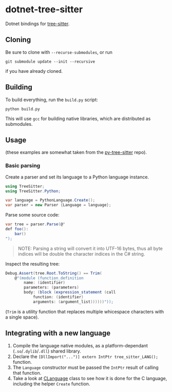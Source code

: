 # dotnet-tree-sitter

Dotnet bindings for [tree-sitter](https://tree-sitter.github.io/tree-sitter/).

## Cloning

Be sure to clone with `--recurse-submodules`, or run

```shell
git submodule update --init --recursive
```

if you have already cloned.

## Building

To build everything, run the `build.py` script:

```shell
python build.py
```

This will use `gcc` for building native libraries, which are distributed as submodules.

## Usage

(these examples are somewhat taken from the [py-tree-sitter](https://github.com/tree-sitter/py-tree-sitter) repo).

### Basic parsing

Create a parser and set its language to a Python language instance.

```c#
using TreeSitter;
using TreeSitter.Python;

var language = PythonLanguage.Create();
var parser = new Parser {Language = language};
```

Parse some source code:

```c#
var tree = parser.Parse(@"
def foo():
    bar()
");
```

> NOTE: Parsing a string will convert it into UTF-16 bytes, thus all byte indices will be double the character indices in the C# string.

Inspect the resulting tree:

```c#
Debug.Assert(tree.Root.ToString() == Trim(
    @"(module (function_definition
        name: (identifier)
        parameters: (parameters)
        body: (block (expression_statement (call
            function: (identifier)
            arguments: (argument_list))))))"));
```

(`Trim` is a utility function that replaces multiple whicespace characters with a single space).

## Integrating with a new language

1. Compile the language native modules, as a platform-dependant (`.so`/`.dylib`/`.dll`) shared library.
2. Declare the `[DllImport("...")] extern IntPtr tree_sitter_LANG();` function. 
3. The `Language` constructor must be passed the `IntPtr` result of calling that function.
4. Take a look at [CLanguage](TreeSitter.C/CLanguage.cs) class to see how it is done for the C language, including the helper `Create` function.
